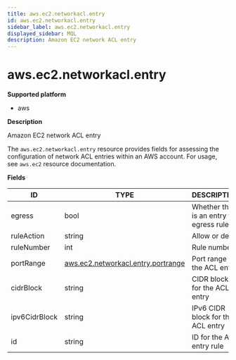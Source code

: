 ```yaml
---
title: aws.ec2.networkacl.entry
id: aws.ec2.networkacl.entry
sidebar_label: aws.ec2.networkacl.entry
displayed_sidebar: MQL
description: Amazon EC2 network ACL entry
---
```


# aws.ec2.networkacl.entry

**Supported platform**

- aws

**Description**

Amazon EC2 network ACL entry

The `aws.ec2.networkacl.entry` resource provides fields for assessing the configuration of network ACL entries within an AWS account. For usage, see `aws.ec2` resource documentation.

**Fields**

| ID            | TYPE                                                                        | DESCRIPTION                               |
| ------------- | --------------------------------------------------------------------------- | ----------------------------------------- |
| egress        | bool                                                                        | Whether this is an entry for egress rules |
| ruleAction    | string                                                                      | Allow or deny                             |
| ruleNumber    | int                                                                         | Rule number                               |
| portRange     | [aws.ec2.networkacl.entry.portrange](aws.ec2.networkacl.entry.portrange.md) | Port range for the ACL entry              |
| cidrBlock     | string                                                                      | CIDR block for the ACL entry              |
| ipv6CidrBlock | string                                                                      | IPv6 CIDR block for the ACL entry         |
| id            | string                                                                      | ID for the ACL entry rule                 |
